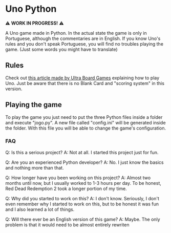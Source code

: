 # Uno Python

:warning: **WORK IN PROGRESS!** :warning:

A Uno game made in Python. In the actual state the game is only in Portuguese, although the commentaries are in English. If you know Uno's rules and you don't speak Portuguese, you will find no troubles playing the game. (Just some words you might have to translate)

## Rules
Check out [this article made by Ultra Board Games](https://www.ultraboardgames.com/uno/game-rules.php) explaining how to play Uno. Just be aware that there is no Blank Card and "scoring system" in this version.

## Playing the game
To play the game you just need to put the three Python files inside a folder and execute "jogo.py". A new file called "config.ini" will be generated inside the folder. With this file you will be able to change the game's configuration.

### FAQ

Q: Is this a serious project?
A: Not at all. I started this project just for fun.

Q: Are you an experienced Python developer?
A: No. I just know the basics and nothing more than that.

Q: How longer have you been working on this project?
A: Almost two months until now, but I usually worked to 1-3 hours per day. To be honest, Red Dead Redemption 2 took a longer portion of my time.

Q: Why did you started to work on this?
A: I don't know. Seriously, I don't even remember why I started to work on this, but to be honest it was fun and I also learned a lot of things.

Q: Will there ever be an English version of this game?
A: Maybe. The only problem is that it would need to be almost entirely rewriten
